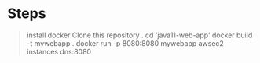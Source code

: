 # Steps
 > install docker 
 > Clone this repository .
 > cd 'java11-web-app'
 > docker build -t mywebapp .
 > docker run -p 8080:8080 mywebapp
 > awsec2 instances dns:8080
